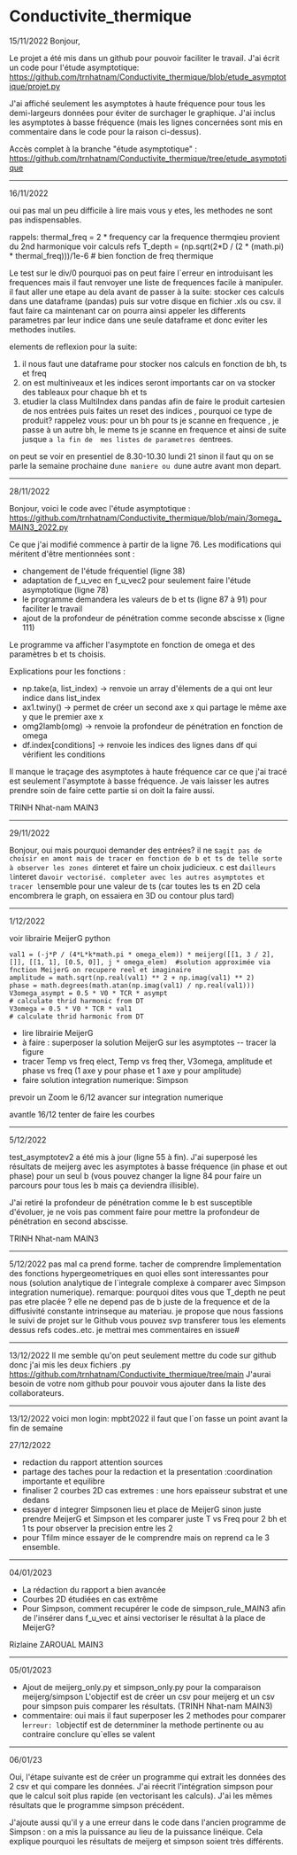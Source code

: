 # Conductivite_thermique

15/11/2022
Bonjour,

Le projet a été mis dans un github pour pouvoir faciliter le travail. J'ai écrit un code pour l'étude asymptotique:
https://github.com/trnhatnam/Conductivite_thermique/blob/etude_asymptotique/projet.py

J'ai affiché seulement les asymptotes à haute fréquence pour tous les demi-largeurs données pour éviter de surchager le graphique. J'ai inclus les asymptotes à basse fréquence (mais les lignes concernées sont mis en commentaire dans le code pour la raison ci-dessus).

Accès complet à la branche "étude asymptotique" : https://github.com/trnhatnam/Conductivite_thermique/tree/etude_asymptotique

-------------------------------------------------------

16/11/2022

oui pas mal un peu difficile à lire mais vous y etes, les methodes ne sont pas indispensables.

rappels:
thermal_freq = 2 * frequency  car la frequence thermqieu provient du 2nd harmonique voir calculs refs
T_depth = (np.sqrt(2*D / (2 * (math.pi) * thermal_freq)))/1e-6     # bien fonction de freq thermique

Le test sur le div/0 pourquoi pas on peut faire l`erreur en introduisant les frequences mais il faut renvoyer une liste de frequences facile à manipuler.
il faut aller une etape au dela avant de passer à la suite: stocker ces calculs dans une dataframe (pandas) puis sur votre disque en fichier .xls ou csv.
il faut faire ca maintenant car on pourra ainsi appeler les differents parametres par leur indice dans une seule dataframe et donc eviter les methodes inutiles.

elements de reflexion pour la suite:
1. il nous faut une dataframe pour stocker nos calculs en fonction de bh, ts et freq
2. on est multiniveaux et les indices seront importants car on va stocker des tableaux pour chaque bh et ts 
3. etudier la class MultiIndex dans pandas afin de faire le produit cartesien de nos entrées puis faites un reset des indices  , pourquoi ce type de produit?
rappelez vous: pour un bh pour ts je scanne en frequence , je passe à un autre bh, le meme ts je scanne en frequence et ainsi de suite jusque `a la fin de 
mes listes de parametres d`entrees.

on peut se voir en presentiel de 8.30-10.30 lundi 21 sinon il faut qu on se parle la semaine prochaine d`une maniere ou d`une autre avant mon depart.

----------------------------------------------------

28/11/2022

Bonjour, voici le code avec l'étude asymptotique : https://github.com/trnhatnam/Conductivite_thermique/blob/main/3omega_MAIN3_2022.py

Ce que j'ai modifié commence à partir de la ligne 76. Les modifications qui méritent d'être mentionnées sont :
- changement de l'étude fréquentiel (ligne 38)
- adaptation de f_u_vec en f_u_vec2 pour seulement faire l'étude asymptotique (ligne 78)
- le programme demandera les valeurs de b et ts (ligne 87 à 91) pour faciliter le travail
- ajout de la profondeur de pénétration comme seconde abscisse x (ligne 111)

Le programme va afficher l'asymptote en fonction de omega et des paramètres b et ts choisis.

Explications pour les fonctions :
- np.take(a, list_index) -> renvoie un array d'élements de a qui ont leur indice dans list_index
- ax1.twiny() -> permet de créer un second axe x qui partage le même axe y que le premier axe x
- omg2lamb(omg) -> renvoie la profondeur de pénétration en fonction de omega
- df.index[conditions] -> renvoie les indices des lignes dans df qui vérifient les conditions

Il manque le traçage des asymptotes à haute fréquence car ce que j'ai tracé est seulement l'asymptote à basse fréquence. Je vais laisser les autres prendre soin de faire cette partie si on doit la faire aussi.

TRINH Nhat-nam MAIN3

---------------------------------------------------

29/11/2022

Bonjour, oui mais pourquoi demander des entrées? il ne s`agit pas de choisir en amont mais de tracer en fonction de b et ts de telle sorte à observer les zones d`interet et faire un choix judicieux.
c est d`ailleurs l`interet d`avoir vectorisé. completer avec les autres asymptotes et tracer l`ensemble pour une valeur de ts (car toutes les ts en 2D cela encombrera le graph, on essaiera en 3D ou contour plus tard)

---------------------------

1/12/2022

voir librairie MeijerG python

    val1 = (-j*P / (4*L*k*math.pi * omega_elem)) * meijerg([[1, 3 / 2], []], [[1, 1], [0.5, 0]], j * omega_elem)  #solution approximée via fnction MeijerG on recupere reel et imaginaire
    amplitude = math.sqrt(np.real(val1) ** 2 + np.imag(val1) ** 2)
    phase = math.degrees(math.atan(np.imag(val1) / np.real(val1)))
    V3omega_asympt = 0.5 * V0 * TCR * asympt                                        # calculate thrid harmonic from DT
    V3omega = 0.5 * V0 * TCR * val1                                                 # calculate thrid harmonic from DT


- lire librairie MeijerG
- à faire : superposer la solution MeijerG sur les asymptotes --  tracer la figure
- tracer Temp vs freq elect, Temp vs freq ther, V3omega, amplitude et phase vs freq (1 axe y pour phase et 1 axe y pour amplitude) 
- faire solution integration numerique: Simpson

prevoir un Zoom le 6/12  avancer sur integration numerique

avantle 16/12 tenter de faire les courbes


-----------------------------------------

5/12/2022

test_asymptotev2 a été mis à jour (ligne 55 à fin). J'ai superposé les résultats de meijerg avec les asymptotes à basse fréquence (in phase et out phase) pour un seul b (vous pouvez changer la ligne 84 pour faire un parcours pour tous les b mais ça deviendra illisible).

J'ai retiré la profondeur de pénétration comme le b est susceptible d'évoluer, je ne vois pas comment faire pour mettre la profondeur de pénétration en second 
abscisse.

TRINH Nhat-nam MAIN3

----------------------------------------------------------------

5/12/2022
pas mal ca prend forme. tacher de comprendre lìmplementation des fonctions hypergeometriques en quoi elles sont interessantes pour nous (solution analytique de
l`integrale complexe à comparer avec Simpson integration numerique).
remarque: pourquoi dites vous que T_depth ne peut pas etre placée ? elle ne depend pas de b juste de la frequence et de la diffusivité constante intrinseque au materiau.
je propose que nous fassions le suivi de projet sur le Github vous pouvez svp transferer tous les elements dessus refs codes..etc. je mettrai mes commentaires en issue#

-------

13/12/2022
Il me semble qu'on peut seulement mettre du code sur github donc j'ai mis les deux fichiers .py
https://github.com/trnhatnam/Conductivite_thermique/tree/main
J'aurai besoin de votre nom github pour pouvoir vous ajouter dans la liste des collaborateurs.

------------

13/12/2022
voici mon login: mpbt2022
il faut que l`on fasse un point avant la fin de semaine

27/12/2022
- redaction du rapport attention sources
- partage des taches pour la redaction et la presentation :coordination importante et equilibre
- finaliser 2 courbes 2D cas extremes : une hors epaisseur substrat et une dedans
- essayer d integrer Simpsonen lieu et place de MeijerG sinon juste prendre MeijerG et Simpson et les comparer juste T vs Freq pour 2 bh et 1 ts pour observer la precision entre les 2
- pour Tfilm mince essayer de le comprendre mais on reprend ca le 3 ensemble.

---------------

04/01/2023
- La rédaction du rapport a bien avancée
- Courbes 2D étudiées en cas extrême
- Pour Simpson, comment recupérer le code de simpson_rule_MAIN3 afin de l'insérer dans f_u_vec et ainsi vectoriser le résultat à la place de MeijerG?

Rizlaine ZAROUAL MAIN3

----------------
05/01/2023
- Ajout de meijerg_only.py et simpson_only.py pour la comparaison meijerg/simpson L'objectif est de créer un csv pour meijerg et un csv pour simpson puis comparer les résultats. (TRINH Nhat-nam MAIN3)
- commentaire: oui mais il faut superposer les 2 methodes pour comparer l`erreur: l`objectif est de deternminer la methode pertinente ou au contraire conclure qu`elles se valent

-------------
06/01/23

Oui, l'étape suivante est de créer un programme qui extrait les données des 2 csv et qui compare les données. J'ai réecrit l'intégration simpson pour que 
le calcul soit plus rapide (en vectorisant les calculs). J'ai les mêmes résultats que le programme simpson précédent. 

J'ajoute aussi qu'il y a une erreur dans le code dans l'ancien programme de Simpson : on a mis la puissance au lieu de la puissance linéique. Cela explique pourquoi les résultats de meijerg et simpson soient très différents.

